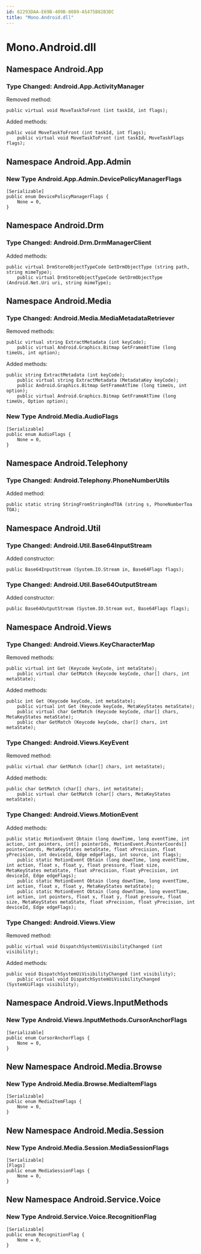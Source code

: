 ```yaml
---
id: 62293DAA-E69B-409B-8089-A5475B82B3DC
title: "Mono.Android.dll"
---
```


# Mono.Android.dll

## Namespace Android.App

### Type Changed: Android.App.ActivityManager

Removed method:

```
public virtual void MoveTaskToFront (int taskId, int flags);
```

Added methods:

```
public void MoveTaskToFront (int taskId, int flags);
	public virtual void MoveTaskToFront (int taskId, MoveTaskFlags flags);
```

## Namespace Android.App.Admin

### New Type Android.App.Admin.DevicePolicyManagerFlags

```
[Serializable]
public enum DevicePolicyManagerFlags {
	None = 0,
}
```

## Namespace Android.Drm

### Type Changed: Android.Drm.DrmManagerClient

Added methods:

```
public virtual DrmStoreObjectTypeCode GetDrmObjectType (string path, string mimeType);
	public virtual DrmStoreObjectTypeCode GetDrmObjectType (Android.Net.Uri uri, string mimeType);
```

## Namespace Android.Media

### Type Changed: Android.Media.MediaMetadataRetriever

Removed methods:

```
public virtual string ExtractMetadata (int keyCode);
	public virtual Android.Graphics.Bitmap GetFrameAtTime (long timeUs, int option);
```

Added methods:

```
public string ExtractMetadata (int keyCode);
	public virtual string ExtractMetadata (MetadataKey keyCode);
	public Android.Graphics.Bitmap GetFrameAtTime (long timeUs, int option);
	public virtual Android.Graphics.Bitmap GetFrameAtTime (long timeUs, Option option);
```

### New Type Android.Media.AudioFlags

```
[Serializable]
public enum AudioFlags {
	None = 0,
}
```

## Namespace Android.Telephony

### Type Changed: Android.Telephony.PhoneNumberUtils

Added method:

```
public static string StringFromStringAndTOA (string s, PhoneNumberToa TOA);
```

## Namespace Android.Util

### Type Changed: Android.Util.Base64InputStream

Added constructor:

```
public Base64InputStream (System.IO.Stream in, Base64Flags flags);
```

### Type Changed: Android.Util.Base64OutputStream

Added constructor:

```
public Base64OutputStream (System.IO.Stream out, Base64Flags flags);
```

## Namespace Android.Views

### Type Changed: Android.Views.KeyCharacterMap

Removed methods:

```
public virtual int Get (Keycode keyCode, int metaState);
	public virtual char GetMatch (Keycode keyCode, char[] chars, int metaState);
```

Added methods:

```
public int Get (Keycode keyCode, int metaState);
	public virtual int Get (Keycode keyCode, MetaKeyStates metaState);
	public virtual char GetMatch (Keycode keyCode, char[] chars, MetaKeyStates metaState);
	public char GetMatch (Keycode keyCode, char[] chars, int metaState);
```

### Type Changed: Android.Views.KeyEvent

Removed method:

```
public virtual char GetMatch (char[] chars, int metaState);
```

Added methods:

```
public char GetMatch (char[] chars, int metaState);
	public virtual char GetMatch (char[] chars, MetaKeyStates metaState);
```

### Type Changed: Android.Views.MotionEvent

Added methods:

```
public static MotionEvent Obtain (long downTime, long eventTime, int action, int pointers, int[] pointerIds, MotionEvent.PointerCoords[] pointerCoords, MetaKeyStates metaState, float xPrecision, float yPrecision, int deviceId, Edge edgeFlags, int source, int flags);
	public static MotionEvent Obtain (long downTime, long eventTime, int action, float x, float y, float pressure, float size, MetaKeyStates metaState, float xPrecision, float yPrecision, int deviceId, Edge edgeFlags);
	public static MotionEvent Obtain (long downTime, long eventTime, int action, float x, float y, MetaKeyStates metaState);
	public static MotionEvent Obtain (long downTime, long eventTime, int action, int pointers, float x, float y, float pressure, float size, MetaKeyStates metaState, float xPrecision, float yPrecision, int deviceId, Edge edgeFlags);
```

### Type Changed: Android.Views.View

Removed method:

```
public virtual void DispatchSystemUiVisibilityChanged (int visibility);
```

Added methods:

```
public void DispatchSystemUiVisibilityChanged (int visibility);
	public virtual void DispatchSystemUiVisibilityChanged (SystemUiFlags visibility);
```

## Namespace Android.Views.InputMethods

### New Type Android.Views.InputMethods.CursorAnchorFlags

```
[Serializable]
public enum CursorAnchorFlags {
	None = 0,
}
```

## New Namespace Android.Media.Browse

### New Type Android.Media.Browse.MediaItemFlags

```
[Serializable]
public enum MediaItemFlags {
	None = 0,
}
```

## New Namespace Android.Media.Session

### New Type Android.Media.Session.MediaSessionFlags

```
[Serializable]
[Flags]
public enum MediaSessionFlags {
	None = 0,
}
```

## New Namespace Android.Service.Voice

### New Type Android.Service.Voice.RecognitionFlag

```
[Serializable]
public enum RecognitionFlag {
	None = 0,
}
```
